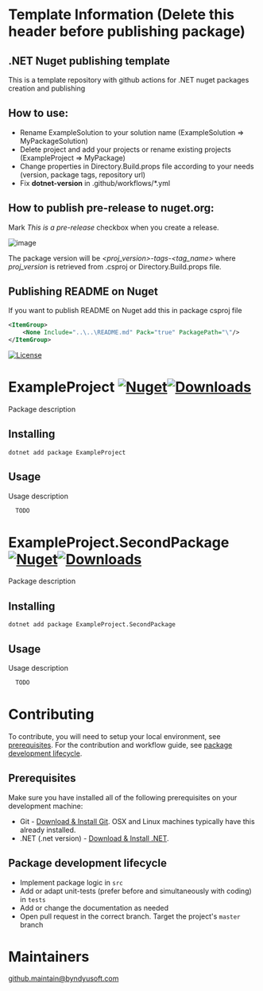 # Template Information (Delete this header before publishing package)

## .NET Nuget publishing template
This is a template repository with github actions for .NET nuget packages creation and publishing

## How to use:
- Rename ExampleSolution to your solution name (ExampleSolution => MyPackageSolution)
- Delete project and add your projects or rename existing projects (ExampleProject => MyPackage)
- Change properties in Directory.Build.props file according to your needs (version, package tags, repository url)
- Fix **dotnet-version** in .github/workflows/\*.yml

## How to publish pre-release to nuget.org:

Mark *This is a pre-release* checkbox when you create a release.

![image](https://user-images.githubusercontent.com/38452272/184600138-abc74f6e-3c7e-4c0a-ad51-426473f02917.png)

The package version will be *<proj_version>-tags-<tag_name>* where *proj_version* is retrieved from .csproj or Directory.Build.props file.

## Publishing README on Nuget 
If you want to publish README on Nuget add this in package csproj file
``` xml
<ItemGroup>
    <None Include="..\..\README.md" Pack="true" PackagePath="\"/>
</ItemGroup>
```

[![License](https://img.shields.io/badge/License-Apache--2.0-blue.svg)](https://opensource.org/licenses/Apache-2.0)
# ExampleProject [![Nuget](https://img.shields.io/nuget/v/ExampleProject.svg)](https://www.nuget.org/packages/ExampleProject/)[![Downloads](https://img.shields.io/nuget/dt/ExampleProject.svg)](https://www.nuget.org/packages/ExampleProject/)

Package description

## Installing

```shell
dotnet add package ExampleProject
```

## Usage

Usage description

```csharp
  TODO
```

# ExampleProject.SecondPackage [![Nuget](https://img.shields.io/nuget/v/ExampleProject.SecondPackage.svg)](https://www.nuget.org/packages/ExampleProject.SecondPackage/)[![Downloads](https://img.shields.io/nuget/dt/ExampleProject.SecondPackage.svg)](https://www.nuget.org/packages/ExampleProject.SecondPackage/)

Package description

## Installing

```shell
dotnet add package ExampleProject.SecondPackage
```

## Usage

Usage description

```csharp
  TODO
```

# Contributing

To contribute, you will need to setup your local environment, see [prerequisites](#prerequisites). For the contribution and workflow guide, see [package development lifecycle](#package-development-lifecycle).

## Prerequisites

Make sure you have installed all of the following prerequisites on your development machine:

- Git - [Download & Install Git](https://git-scm.com/downloads). OSX and Linux machines typically have this already installed.
- .NET (.net version) - [Download & Install .NET](https://dotnet.microsoft.com/en-us/download/dotnet/).

## Package development lifecycle

- Implement package logic in `src`
- Add or adapt unit-tests (prefer before and simultaneously with coding) in `tests`
- Add or change the documentation as needed
- Open pull request in the correct branch. Target the project's `master` branch

# Maintainers
[github.maintain@byndyusoft.com](mailto:github.maintain@byndyusoft.com)